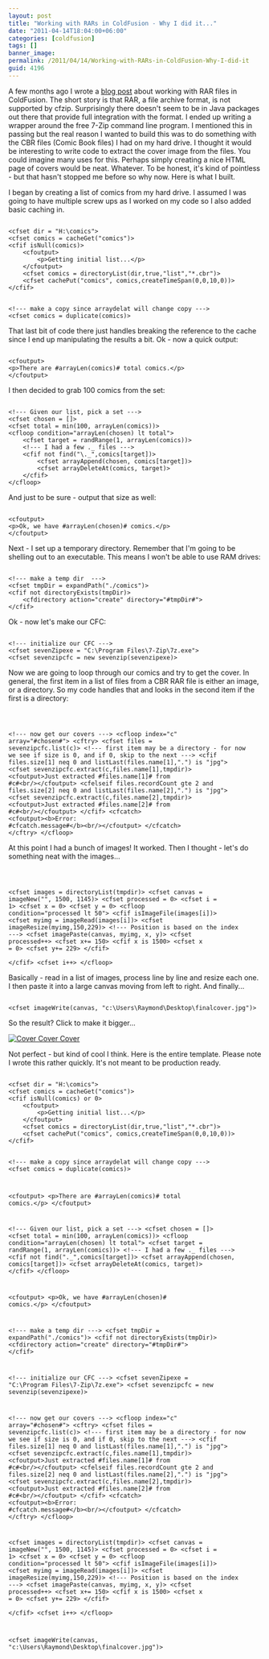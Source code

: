 ```yaml
---
layout: post
title: "Working with RARs in ColdFusion - Why I did it..."
date: "2011-04-14T18:04:00+06:00"
categories: [coldfusion]
tags: []
banner_image: 
permalink: /2011/04/14/Working-with-RARs-in-ColdFusion-Why-I-did-it
guid: 4196
---
```


A few months ago I wrote a <a href="http://www.raymondcamden.com/index.cfm/2011/2/21/Working-with-RARs-in-ColdFusion">blog post</a> about working with RAR files in ColdFusion. The short story is that RAR, a file archive format, is not supported by cfzip. Surprisingly there doesn't seem to be in Java packages out there that provide full integration with the format. I ended up writing a wrapper around the free 7-Zip command line program. I mentioned this in passing but the real reason I wanted to build this was to do something with the CBR files (Comic Book files) I had on my hard drive. I thought  it would be interesting to write code to extract the cover image from the files. You could imagine many uses for this. Perhaps simply creating a nice HTML page of covers would be neat. Whatever. To be honest, it's kind of pointless - but that hasn't stopped me before so why now. Here is what I built.
<!--more-->
<p>

I began by creating a list of comics from my hard drive. I assumed I was going to have multiple screw ups as I worked on my code so I also added basic caching in.

<p>

<code>
&lt;cfset dir = "H:\comics"&gt;
&lt;cfset comics = cacheGet("comics")&gt;
&lt;cfif isNull(comics)&gt;
	&lt;cfoutput&gt;
		&lt;p&gt;Getting initial list...&lt;/p&gt;
	&lt;/cfoutput&gt;
	&lt;cfset comics = directoryList(dir,true,"list","*.cbr")&gt;
	&lt;cfset cachePut("comics", comics,createTimeSpan(0,0,10,0))&gt;
&lt;/cfif&gt;

&lt;!--- make a copy since arraydelat will change copy ---&gt;
&lt;cfset comics = duplicate(comics)&gt;
</code>

<p>

That last bit of code there just handles breaking the reference to the cache since I end up manipulating the results a bit. Ok - now a quick output:

<p>

<code>
&lt;cfoutput&gt;
&lt;p&gt;There are #arrayLen(comics)# total comics.&lt;/p&gt;
&lt;/cfoutput&gt;
</code>

<p>

I then decided to grab 100 comics from the set:

<p>

<code>
&lt;!--- Given our list, pick a set ---&gt;
&lt;cfset chosen = []&gt;
&lt;cfset total = min(100, arrayLen(comics))&gt;
&lt;cfloop condition="arrayLen(chosen) lt total"&gt;
	&lt;cfset target = randRange(1, arrayLen(comics))&gt;
	&lt;!--- I had a few ._ files ---&gt;
	&lt;cfif not find("\._",comics[target])&gt;
		&lt;cfset arrayAppend(chosen, comics[target])&gt;
		&lt;cfset arrayDeleteAt(comics, target)&gt;
	&lt;/cfif&gt;
&lt;/cfloop&gt;
</code>

<p>

And just to be sure - output that size as well:

<p>

<code>
&lt;cfoutput&gt;
&lt;p&gt;Ok, we have #arrayLen(chosen)# comics.&lt;/p&gt;
&lt;/cfoutput&gt;
</code>

<p>

Next - I set up a temporary directory. Remember that I'm going to be shelling out to an executable. This means I won't be able to use RAM drives:

<p>

<code>
&lt;!--- make a temp dir  ---&gt;
&lt;cfset tmpDir = expandPath("./comics")&gt;
&lt;cfif not directoryExists(tmpDir)&gt;
	&lt;cfdirectory action="create" directory="#tmpDir#"&gt;
&lt;/cfif&gt;
</code>

<p>

Ok - now let's make our CFC:

<p>

<code>
&lt;!--- initialize our CFC ---&gt;
&lt;cfset sevenZipexe = "C:\Program Files\7-Zip\7z.exe"&gt;
&lt;cfset sevenzipcfc = new sevenzip(sevenzipexe)&gt;
</code>

<p>

Now we are going to loop through our comics and try to get the cover. In general, the first item in a list of files from a CBR RAR file is either an image, or a directory. So my code handles that and looks in the second item if the first is a directory:

<p>

<code>

&lt;!--- now get our covers ---&gt;
&lt;cfloop index="c" array="#chosen#"&gt;
	&lt;cftry&gt;
		&lt;cfset files = sevenzipcfc.list(c)&gt;
		&lt;!--- first item may be a directory - for now we see if size is 0, and if 0, skip to the next ---&gt;
		&lt;cfif files.size[1] neq 0 and listLast(files.name[1],".") is "jpg"&gt;
			&lt;cfset sevenzipcfc.extract(c,files.name[1],tmpdir)&gt;
			&lt;cfoutput&gt;Just extracted #files.name[1]# from #c#&lt;br/&gt;&lt;/cfoutput&gt;
		&lt;cfelseif files.recordCount gte 2 and files.size[2] neq 0 and listLast(files.name[2],".") is "jpg"&gt;
			&lt;cfset sevenzipcfc.extract(c,files.name[2],tmpdir)&gt;
			&lt;cfoutput&gt;Just extracted #files.name[2]# from #c#&lt;br/&gt;&lt;/cfoutput&gt;
		&lt;/cfif&gt;
		&lt;cfcatch&gt;
			&lt;cfoutput&gt;&lt;b&gt;Error: #cfcatch.message#&lt;/b&gt;&lt;br/&gt;&lt;/cfoutput&gt;
		&lt;/cfcatch&gt;
	&lt;/cftry&gt;
&lt;/cfloop&gt;
</code>

<p>

At this point I had a bunch of images! It worked. Then I thought - let's do something neat with the images...

<p>

<code>

&lt;cfset images = directoryList(tmpdir)&gt;
&lt;cfset canvas = imageNew("", 1500, 1145)&gt;
&lt;cfset processed = 0&gt;
&lt;cfset i = 1&gt;
&lt;cfset x = 0&gt;
&lt;cfset y = 0&gt;
&lt;cfloop condition="processed lt 50"&gt;
	&lt;cfif isImageFile(images[i])&gt;
		&lt;cfset myimg = imageRead(images[i])&gt;
		&lt;cfset imageResize(myimg,150,229)&gt;
		&lt;!--- Position is based on the index ---&gt;
		&lt;cfset imagePaste(canvas, myimg, x, y)&gt;
		&lt;cfset processed++&gt;
		&lt;cfset x+= 150&gt;
		&lt;cfif x is 1500&gt;
			&lt;cfset x = 0&gt;
			&lt;cfset y+= 229&gt;
		&lt;/cfif&gt;		
	&lt;/cfif&gt;
	&lt;cfset i++&gt;
&lt;/cfloop&gt;
</code>

<p>

Basically - read in a list of images, process line by line and resize each one. I then paste it into a large canvas moving from left to right. And finally...

<p>

<code>
&lt;cfset imageWrite(canvas, "c:\Users\Raymond\Desktop\finalcover.jpg")&gt;
</code>

<p>

So the result? Click to make it bigger...

<p>

<a href="http://www.coldfusionjedi.com/images/finalcover.jpg"><img src="https://static.raymondcamden.com/images/cfjedi/finalcoversmall.jpg" title="Cover Cover Cover" /></a>

<p>

Not perfect - but kind of cool I think. Here is the entire template. Please note I wrote this rather quickly. It's not meant to be production ready.

<p>

<code>
&lt;cfset dir = "H:\comics"&gt;
&lt;cfset comics = cacheGet("comics")&gt;
&lt;cfif isNull(comics) or 0&gt;
	&lt;cfoutput&gt;
		&lt;p&gt;Getting initial list...&lt;/p&gt;
	&lt;/cfoutput&gt;
	&lt;cfset comics = directoryList(dir,true,"list","*.cbr")&gt;
	&lt;cfset cachePut("comics", comics,createTimeSpan(0,0,10,0))&gt;
&lt;/cfif&gt;

&lt;!--- make a copy since arraydelat will change copy ---&gt;
&lt;cfset comics = duplicate(comics)&gt;

&lt;cfoutput&gt;
&lt;p&gt;There are #arrayLen(comics)# total comics.&lt;/p&gt;
&lt;/cfoutput&gt;

&lt;!--- Given our list, pick a set ---&gt;
&lt;cfset chosen = []&gt;
&lt;cfset total = min(100, arrayLen(comics))&gt;
&lt;cfloop condition="arrayLen(chosen) lt total"&gt;
	&lt;cfset target = randRange(1, arrayLen(comics))&gt;
	&lt;!--- I had a few ._ files ---&gt;
	&lt;cfif not find("\._",comics[target])&gt;
		&lt;cfset arrayAppend(chosen, comics[target])&gt;
		&lt;cfset arrayDeleteAt(comics, target)&gt;
	&lt;/cfif&gt;
&lt;/cfloop&gt;

&lt;cfoutput&gt;
&lt;p&gt;Ok, we have #arrayLen(chosen)# comics.&lt;/p&gt;
&lt;/cfoutput&gt;

&lt;!--- make a temp dir  ---&gt;
&lt;cfset tmpDir = expandPath("./comics")&gt;
&lt;cfif not directoryExists(tmpDir)&gt;
	&lt;cfdirectory action="create" directory="#tmpDir#"&gt;
&lt;/cfif&gt;

&lt;!--- initialize our CFC ---&gt;
&lt;cfset sevenZipexe = "C:\Program Files\7-Zip\7z.exe"&gt;
&lt;cfset sevenzipcfc = new sevenzip(sevenzipexe)&gt;

&lt;!--- now get our covers ---&gt;
&lt;cfloop index="c" array="#chosen#"&gt;
	&lt;cftry&gt;
		&lt;cfset files = sevenzipcfc.list(c)&gt;
		&lt;!--- first item may be a directory - for now we see if size is 0, and if 0, skip to the next ---&gt;
		&lt;cfif files.size[1] neq 0 and listLast(files.name[1],".") is "jpg"&gt;
			&lt;cfset sevenzipcfc.extract(c,files.name[1],tmpdir)&gt;
			&lt;cfoutput&gt;Just extracted #files.name[1]# from #c#&lt;br/&gt;&lt;/cfoutput&gt;
		&lt;cfelseif files.recordCount gte 2 and files.size[2] neq 0 and listLast(files.name[2],".") is "jpg"&gt;
			&lt;cfset sevenzipcfc.extract(c,files.name[2],tmpdir)&gt;
			&lt;cfoutput&gt;Just extracted #files.name[2]# from #c#&lt;br/&gt;&lt;/cfoutput&gt;
		&lt;/cfif&gt;
		&lt;cfcatch&gt;
			&lt;cfoutput&gt;&lt;b&gt;Error: #cfcatch.message#&lt;/b&gt;&lt;br/&gt;&lt;/cfoutput&gt;
		&lt;/cfcatch&gt;
	&lt;/cftry&gt;
&lt;/cfloop&gt;

&lt;cfset images = directoryList(tmpdir)&gt;
&lt;cfset canvas = imageNew("", 1500, 1145)&gt;
&lt;cfset processed = 0&gt;
&lt;cfset i = 1&gt;
&lt;cfset x = 0&gt;
&lt;cfset y = 0&gt;
&lt;cfloop condition="processed lt 50"&gt;
	&lt;cfif isImageFile(images[i])&gt;
		&lt;cfset myimg = imageRead(images[i])&gt;
		&lt;cfset imageResize(myimg,150,229)&gt;
		&lt;!--- Position is based on the index ---&gt;
		&lt;cfset imagePaste(canvas, myimg, x, y)&gt;
		&lt;cfset processed++&gt;
		&lt;cfset x+= 150&gt;
		&lt;cfif x is 1500&gt;
			&lt;cfset x = 0&gt;
			&lt;cfset y+= 229&gt;
		&lt;/cfif&gt;		
	&lt;/cfif&gt;
	&lt;cfset i++&gt;
&lt;/cfloop&gt;

&lt;cfset imageWrite(canvas, "c:\Users\Raymond\Desktop\finalcover.jpg")&gt;
</code>